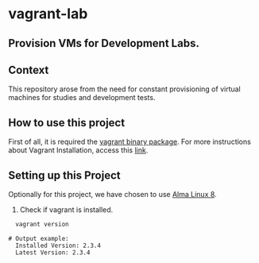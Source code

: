 # vagrant-lab
Provision VMs for Development Labs.
---
## **Context**

This repository arose from the need for constant provisioning of virtual machines for studies and development tests.


## **How to use this project**

First of all, it is required the [vagrant binary package](https://developer.hashicorp.com/vagrant/downloads). For more instructions about Vagrant Installation, access this [link](https://developer.hashicorp.com/vagrant/tutorials/getting-started/getting-started-install?product_intent=vagrant).


## **Setting up this Project**

Optionally for this project, we have chosen to use [Alma Linux 8](https://app.vagrantup.com/almalinux/boxes/8).

1. Check if vagrant is installed.

```bash
  vagrant version
```

```
# Output example:
  Installed Version: 2.3.4
  Latest Version: 2.3.4
```

